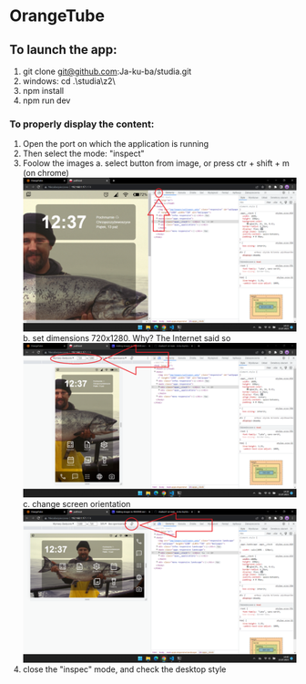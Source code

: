 # OrangeTube

## To launch the app:
1. git clone git@github.com:Ja-ku-ba/studia.git
2. windows: cd .\studia\z2\
3. npm install
4. npm run dev

### To properly display the content:
1. Open the port on which the application is running
2. Then select the mode: "inspect"
3. Foolow the images
a. select button from image, or press ctr + shift + m (on chrome) 
 ![Zdjecie krok 1](readme_files/krok1.png)
b. set dimensions 720x1280. Why? The Internet said so
 ![Zdjecie krok 2](readme_files/krok2.png)
c. change screen orientation
 ![Zdjecie krok 3](readme_files/krok3.png)
4. close the "inspec" mode, and check the desktop style